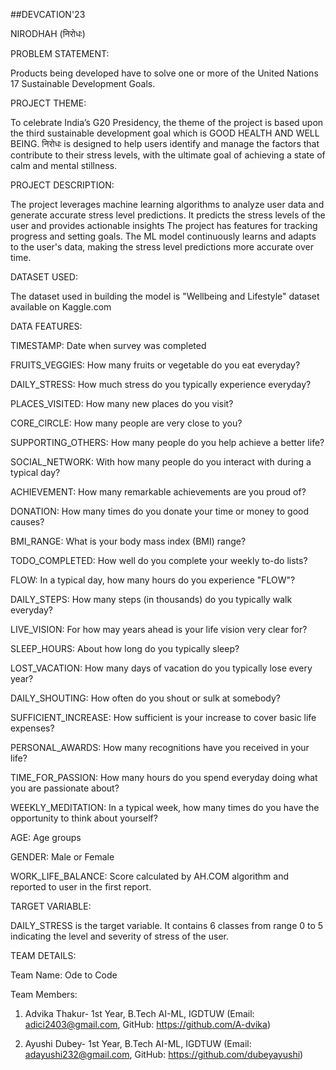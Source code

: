 ##DEVCATION'23

NIRODHAH (निरोधः)

PROBLEM STATEMENT:

Products being developed have to solve one or more of the United Nations 17 Sustainable Development Goals.

PROJECT THEME:

To celebrate India’s G20 Presidency, the theme of the project is based upon the third sustainable development goal which is GOOD HEALTH AND WELL BEING. निरोधः is designed to help users identify and manage the factors that contribute to their stress levels, with the ultimate goal of achieving a state of calm and mental stillness.

PROJECT DESCRIPTION:

The project leverages machine learning algorithms to analyze user data and generate accurate stress level predictions. It predicts the stress levels of the user and provides actionable insights The project has features for tracking progress and setting goals. The ML model continuously learns and adapts to the user's data, making the stress level predictions more accurate over time.

DATASET USED:

The dataset used in building the model is "Wellbeing and Lifestyle" dataset available on Kaggle.com

DATA FEATURES:

TIMESTAMP: Date when survey was completed

FRUITS_VEGGIES: How many fruits or vegetable do you eat everyday?

DAILY_STRESS: How much stress do you typically experience everyday?

PLACES_VISITED: How many new places do you visit?

CORE_CIRCLE: How many people are very close to you?

SUPPORTING_OTHERS: How many people do you help achieve a better life?

SOCIAL_NETWORK: With how many people do you interact with during a typical day?

ACHIEVEMENT: How many remarkable achievements are you proud of?

DONATION: How many times do you donate your time or money to good causes?

BMI_RANGE: What is your body mass index (BMI) range?

TODO_COMPLETED: How well do you complete your weekly to-do lists?

FLOW: In a typical day, how many hours do you experience "FLOW"?

DAILY_STEPS: How many steps (in thousands) do you typically walk everyday?

LIVE_VISION: For how may years ahead is your life vision very clear for?

SLEEP_HOURS: About how long do you typically sleep?

LOST_VACATION: How many days of vacation do you typically lose every year?

DAILY_SHOUTING: How often do you shout or sulk at somebody?

SUFFICIENT_INCREASE: How sufficient is your increase to cover basic life expenses?

PERSONAL_AWARDS: How many recognitions have you received in your life?

TIME_FOR_PASSION: How many hours do you spend everyday doing what you are passionate about?

WEEKLY_MEDITATION: In a typical week, how many times do you have the opportunity to think about yourself?

AGE: Age groups

GENDER: Male or Female

WORK_LIFE_BALANCE: Score calculated by AH.COM algorithm and reported to user in the first report.

TARGET VARIABLE:

DAILY_STRESS is the target variable. It contains 6 classes from range 0 to 5 indicating the level and severity of stress of the user.

TEAM DETAILS:

Team Name: Ode to Code

Team Members:

1. Advika Thakur- 1st Year, B.Tech AI-ML, IGDTUW (Email: adici2403@gmail.com, GitHub: https://github.com/A-dvika)

2. Ayushi Dubey- 1st Year, B.Tech AI-ML, IGDTUW (Email: adayushi232@gmail.com, GitHub: https://github.com/dubeyayushi)
